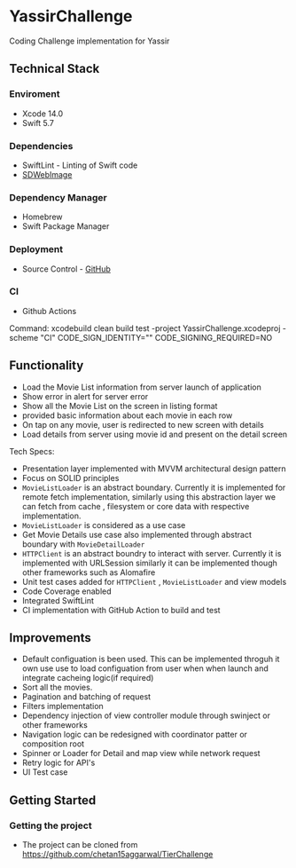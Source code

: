 # YassirChallenge
Coding Challenge implementation for Yassir

## Technical Stack

### Enviroment
- Xcode 14.0
- Swift 5.7

### Dependencies

- SwiftLint - Linting of Swift code
- [SDWebImage](https://github.com/SDWebImage/SDWebImage)

### Dependency Manager
- Homebrew
- Swift Package Manager

### Deployment
- Source Control - [GitHub](https://github.com/)

### CI
- Github Actions

Command: xcodebuild clean build test -project YassirChallenge.xcodeproj -scheme "CI" CODE_SIGN_IDENTITY="" CODE_SIGNING_REQUIRED=NO

## Functionality

- Load the Movie List information from server launch of application
- Show error in alert for server error
- Show all the Movie List on the screen in listing format
- provided basic information about each movie in each row
- On tap on any movie, user is redirected to new screen with details
- Load details from server using movie id and present on the detail screen

Tech Specs:
- Presentation layer implemented with MVVM architectural design pattern
- Focus on SOLID principles
- `MovieListLoader` is an abstract boundary. Currently it is implemented for remote fetch implementation, similarly using this abstraction layer we can fetch from cache , filesystem or core data with respective implementation.
- `MovieListLoader` is considered as a use case
- Get Movie Details use case also implemented through abstract boundary with `MovieDetailLoader`
- `HTTPClient` is an abstract boundry to interact with server. Currently it is implemented with URLSession similarly it can be implemented though other frameworks such as Alomafire
- Unit test cases added for `HTTPClient` , `MovieListLoader` and view models
- Code Coverage enabled
- Integrated SwiftLint
- CI implementation with GitHub Action to build and test

## Improvements
- Default configuation is been used. This can be implemented throguh it own use use to load configuation from user when when launch and integrate cacheing logic(if required)
- Sort all the movies.
- Pagination and batching of request
- Filters implementation
- Dependency injection of view controller module through swinject or other frameworks
- Navigation logic can be redesigned with coordinator patter or composition root 
- Spinner or Loader for Detail and map view while network request
- Retry logic for API's
- UI Test case



## Getting Started
### Getting the project
- The project can be cloned from https://github.com/chetan15aggarwal/TierChallenge

